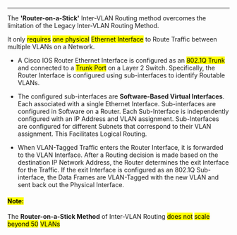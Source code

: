 
---
The **'Router-on-a-Stick'** Inter-VLAN Routing method overcomes the limitation of the Legacy Inter-VLAN Routing Method.

It only <mark class="hltr-cyan">requires</mark> <mark class="hltr-red">one physical</mark> <mark class="hltr-pink">Ethernet Interface</mark> to Route Traffic between multiple VLANs on a Network.

- A Cisco IOS Router Ethernet Interface is configured as an <mark class="hltr-orange">802.1Q Trunk</mark> and connected to a <mark class="hltr-green">Trunk Port</mark> on a Layer 2 Switch.
  Specifically, the Router Interface is configured using sub-interfaces to identify Routable VLANs.
  
- The configured sub-interfaces are **Software-Based Virtual Interfaces**.
  Each associated with a single Ethernet Interface.
  Sub-interfaces are configured in Software on a Router.
  Each Sub-Interface is independently configured with an IP Address and VLAN assignment.
  Sub-Interfaces are configured for different Subnets that correspond to their VLAN assignment.
  This Facilitates Logical Routing.
  
- When VLAN-Tagged Traffic enters the Router Interface, it is forwarded to the VLAN Interface.
  After a Routing decision is made based on the destination IP Network Address, the Router determines the exit Interface for the Traffic.
  If the exit Interface is configured as an 802.1Q Sub-interface, the Data Frames are VLAN-Tagged with the new VLAN and sent back out the Physical Interface.

#### <mark class="hltr-yellow">Note:</mark>
The **Router-on-a-Stick Method** of Inter-VLAN Routing <mark class="hltr-orange">does not</mark> <mark class="hltr-cyan">scale</mark> <mark class="hltr-pink">beyond 50</mark> <mark class="hltr-red">VLANs</mark>